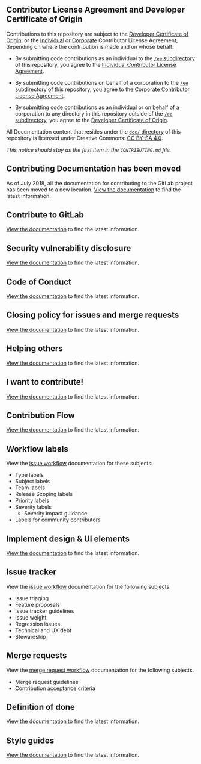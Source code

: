## Contributor License Agreement and Developer Certificate of Origin

Contributions to this repository are subject to the [Developer Certificate of Origin](doc/legal/developer_certificate_of_origin.md#developer-certificate-of-origin-version-11), or the [Individual](doc/legal/individual_contributor_license_agreement.md) or [Corporate](doc/legal/corporate_contributor_license_agreement.md) Contributor License Agreement, depending on where the contribution is made and on whose behalf:

- By submitting code contributions as an individual to the [`/ee` subdirectory](/ee) of this repository, you agree to the [Individual Contributor License Agreement](doc/legal/individual_contributor_license_agreement.md).

- By submitting code contributions on behalf of a corporation to the [`/ee` subdirectory](/ee) of this repository, you agree to the [Corporate Contributor License Agreement](doc/legal/corporate_contributor_license_agreement.md).

- By submitting code contributions as an individual or on behalf of a corporation to any directory in this repository outside of the [`/ee` subdirectory](/ee), you agree to the [Developer Certificate of Origin](doc/legal/developer_certificate_of_origin.md#developer-certificate-of-origin-version-11).

All Documentation content that resides under the [`doc/` directory](/doc) of this
repository is licensed under Creative Commons:
[CC BY-SA 4.0](https://creativecommons.org/licenses/by-sa/4.0/).

_This notice should stay as the first item in the `CONTRIBUTING.md` file._

## Contributing Documentation has been moved

As of July 2018, all the documentation for contributing to the GitLab project has been moved to a new location.
[View the documentation](https://about.gitlab.com/community/contribute/) to find the latest information.

## Contribute to GitLab

[View the documentation](https://about.gitlab.com/community/contribute/) to find the latest information.

## Security vulnerability disclosure

[View the documentation](https://about.gitlab.com/security/disclosure/) to find the latest information.

## Code of Conduct

[View the documentation](https://about.gitlab.com/community/contribute/code-of-conduct/) to find the latest information.

## Closing policy for issues and merge requests

[View the documentation](doc/development/contributing/index.md#closing-policy-for-issues-and-merge-requests) to find the latest information.

## Helping others

[View the documentation](doc/development/contributing/index.md#helping-others) to find the latest information.

## I want to contribute!

[View the documentation](https://about.gitlab.com/community/contribute/) to find the latest information.

## Contribution Flow

[View the documentation](doc/development/contributing/index.md) to find the latest information.

## Workflow labels

View the [issue workflow](doc/development/contributing/issue_workflow.md) documentation for these subjects:

- Type labels
- Subject labels
- Team labels
- Release Scoping labels
- Priority labels
- Severity labels
  - Severity impact guidance
- Labels for community contributors

## Implement design & UI elements

[View the documentation](doc/development/contributing/design.md) to find the latest information.

## Issue tracker

View the [issue workflow](doc/development/contributing/issue_workflow.md) documentation for the following subjects.

- Issue triaging
- Feature proposals
- Issue tracker guidelines
- Issue weight
- Regression issues
- Technical and UX debt
- Stewardship

## Merge requests

View the [merge request workflow](doc/development/contributing/merge_request_workflow.md) documentation for the following subjects.

- Merge request guidelines
- Contribution acceptance criteria

## Definition of done

[View the documentation](doc/development/contributing/merge_request_workflow.md) to find the latest information.

## Style guides

[View the documentation](doc/development/contributing/style_guides.md) to find the latest information.
